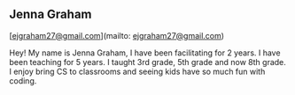 ## Jenna Graham[ejgraham27@gmail.com](mailto: ejgraham27@gmail.com)Hey! My name is Jenna Graham, I have been facilitating for 2 years. I have been teaching for 5 years. I taught 3rd grade, 5th grade and now 8th grade. I enjoy bring CS to classrooms and seeing kids have so much fun with coding. 